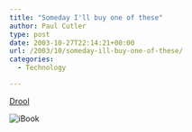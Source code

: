 ```yaml
---
title: "Someday I'll buy one of these"
author: Paul Cutler
type: post
date: 2003-10-27T22:14:21+00:00
url: /2003/10/someday-ill-buy-one-of-these/
categories:
  - Technology

---
```

[Drool][1]

<img src="https://i2.wp.com/a248.e.akamai.net/7/248/2041/418/store.apple.com/Catalog/US/Images/productshotibook_1003.jpg?w=700" alt="iBook" title="My iBook" data-recalc-dims="1" />

 [1]: http://store.apple.com/1-800-MY-APPLE/WebObjects/AppleStore.woa/72104/wo/yO57zTTxjTuU2O3CABSjPMsCxNK/1.0.7.1.0.5.3